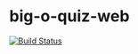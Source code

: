 # big-o-quiz-web
[![Build Status](https://travis-ci.org/James-Ga11agher/big-o-quiz-web.svg?branch=master)](https://travis-ci.org/James-Ga11agher/big-o-quiz-web)

